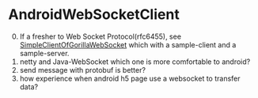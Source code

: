 # AndroidWebSocketClient
0. If a fresher to Web Socket Protocol(rfc6455), see [SimpleClientOfGorillaWebSocket](https://github.com/liuchonghui/SimpleClientOfGorillaWebSocket) which with a sample-client and a sample-server.
1. netty and Java-WebSocket which one is more comfortable to android?
2. send message with protobuf is better?
3. how experience when android h5 page use a websocket to transfer data?
